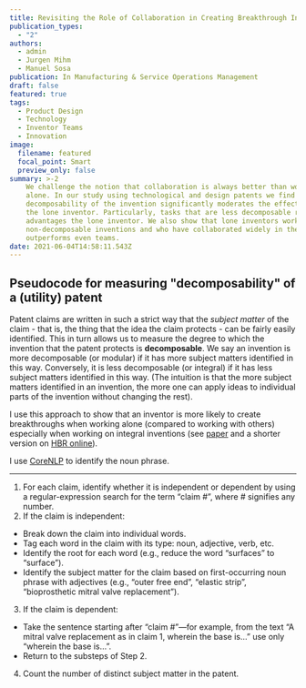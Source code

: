 ```yaml
---
title: Revisiting the Role of Collaboration in Creating Breakthrough Inventions
publication_types:
  - "2"
authors:
  - admin
  - Jurgen Mihm
  - Manuel Sosa
publication: In Manufacturing & Service Operations Management
draft: false
featured: true
tags:
  - Product Design
  - Technology
  - Inventor Teams
  - Innovation
image:
  filename: featured
  focal_point: Smart
  preview_only: false
summary: >-2
    We challenge the notion that collaboration is always better than working
    alone. In our study using technological and design patents we find that the
    decomposability of the invention significantly moderates the effectiveness of
    the lone inventor. Particularly, tasks that are less decomposable relatively
    advantages the lone inventor. We also show that lone inventors working on
    non-decomposable inventions and who have collaborated widely in the past
    outperforms even teams. 
date: 2021-06-04T14:58:11.543Z
---
```

## Pseudocode for measuring "decomposability" of a (utility) patent

Patent claims are written in such a strict way that the _subject matter_ of the claim - that is, the thing that the idea the claim protects - can be fairly easily identified. This in turn allows us to measure the degree to which the invention that the patent protects is **decomposable**. We say an invention is more decomposable (or modular) if it has more subject matters identified in this way. Conversely, it is less decomposable (or integral) if it has less subject matters identified in this way. (The intuition is that the more subject matters identified in an invention, the more one can apply ideas to individual parts of the invention without changing the rest). 

I use this approach to show that an inventor is more likely to create breakthroughs when working alone (compared to working with others) especially when working on integral inventions (see [paper](https://pubsonline.informs.org/doi/abs/10.1287/msom.2019.0858) and a shorter version on [HBR online](https://hbr.org/2019/12/when-individuals-are-more-innovative-than-teams)). 

I use [CoreNLP](https://stanfordnlp.github.io/CoreNLP/) to identify the noun phrase. 

***

1.	For each claim, identify whether it is independent or dependent by using a regular-expression search for the term “claim #”, where # signifies any number.
2.	If the claim is independent:
*	Break down the claim into individual words.
*	Tag each word in the claim with its type: noun, adjective, verb, etc.
*	Identify the root for each word (e.g., reduce the word “surfaces” to “surface”).
*	Identify the subject matter for the claim based on first-occurring noun phrase with adjectives 
(e.g., “outer free end”, “elastic strip”, “bioprosthetic mitral valve replacement”).
3.	If the claim is dependent:
*	Take the sentence starting after “claim #”—for example, from the text “A mitral valve replacement as in claim 1, wherein the base is…” use only “wherein the base is…”.
*	Return to the substeps of Step 2.
4.	Count the number of distinct subject matter in the patent.
